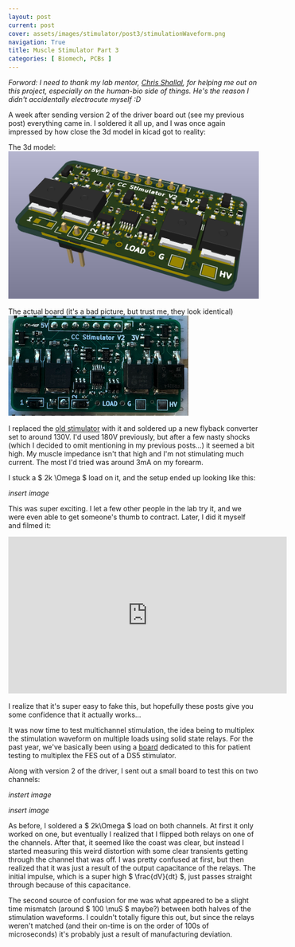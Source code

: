 ```yaml
---
layout: post
current: post
cover: assets/images/stimulator/post3/stimulationWaveform.png
navigation: True
title: Muscle Stimulator Part 3
categories: [ Biomech, PCBs ]
---
```


_Forword: I need to thank my lab mentor, [Chris Shallal](https://www.linkedin.com/in/christopher-shallal-4a5634150/), for helping me out on this project, especially on the human-bio side of things. He's the reason I didn't accidentally electrocute myself :D_

A week after sending version 2 of the driver board out (see my previous post) everything came in. I soldered it all up, and I was once again impressed by how close the 3d model in kicad got to reality:

The 3d model:
![DriverV2 model](https://github.com/seanboe/temp_site/blob/master/assets/images/stimulator/post2/newDriverCad.png?raw=true)

The actual board (it's a bad picture, but trust me, they look identical)
![Reality](https://github.com/seanboe/temp_site/blob/master/assets/images/stimulator/post3/driverV2PCB.png?raw=true)


I replaced the [old stimulator](http://localhost:4000/blog/stimulationPart2/) with it and soldered up a new flyback converter set to around 130V. I'd used 180V previously, but after a few nasty shocks (which I decided to omit mentioning in my previous posts...) it seemed a bit high. My muscle impedance isn't that high and I'm not stimulating much current. The most I'd tried was around 3mA on my forearm. 

I stuck a $ 2k \Omega $ load on it, and the setup ended up looking like this: 

_insert image_ 























This was super exciting. I let a few other people in the lab try it, and we were even able to get someone's thumb to contract. Later, I did it myself and filmed it:

<iframe width="560" height="315" src="https://www.youtube.com/embed/6Ep7u_Obvww?si=Tw4OjFrqbyPo8Os9" title="YouTube video player" frameborder="0" allow="accelerometer; autoplay; clipboard-write; encrypted-media; gyroscope; picture-in-picture; web-share" referrerpolicy="strict-origin-when-cross-origin" allowfullscreen></iframe>

I realize that it's super easy to fake this, but hopefully these posts give you some confidence that it actually works...

It was now time to test multichannel stimulation, the idea being to multiplex the stimulation waveform on multiple loads using solid state relays. For the past year, we've basically been using a [board](http://localhost:4000/blog/biomech_1/) dedicated to this for patient testing to multiplex the FES out of a DS5 stimulator. 

Along with version 2 of the driver, I sent out a small board to test this on two channels:

_instert image_

_insert image_

As before, I soldered a $ 2k\Omega $ load on both channels. At first it only worked on one, but eventually I realized that I flipped both relays on one of the channels. After that, it seemed like the coast was clear, but instead I started measuring this weird distortion with some clear transients getting through the channel that was off. I was pretty confused at first, but then realized that it was just a result of the output capacitance of the relays. The initial impulse, which is a super high $ \frac{dV}{dt} $, just passes straight through because of this capacitance.  

The second source of confusion for me was what appeared to be a slight time mismatch (around $ 100 \muS $ maybe?) between both halves of the stimulation waveforms. I couldn't totally figure this out, but since the relays weren't matched (and their on-time is on the order of 100s of microseconds) it's probably just a result of manufacturing deviation. 